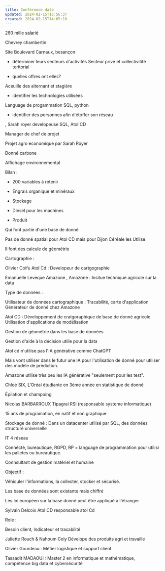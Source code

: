 ```yaml
---
title: Conférence data
updated: 2024-02-15T15:56:37
created: 2024-02-15T14:05:10
---
```


260 mille salarié

Chevrey chambertin

Site Boulevard Carnaux, besançon

- déterminer leurs secteurs d'activités
Secteur privé et collectivitité teritorial

- quelles offres ont elles?

Aceuille des alternant et stagière

- identifier les technologies utilisées

Language de progammation SQL, python

- identifier des personnes afin d'étoffer son réseau

, Sarah royer developeuse SQL, Atol CD

Manager de chef de projet

Projet agro economique par Sarah Royer

Donné carbone

Affichage environnemental

Bilan :

- 200 variables à retenir

- Engrais organique et minéraux

- Stockage
- Diesel pour les machines

- Produit

Qui font partie d'une base de donné

Pas de donné spatial pour Atol CD mais pour Dijon Céréale les Utilise

Il font des calcule de géométrie

Cartographie :

Olivier Coifu Atol Cd : Developeur de cartgographie

Emanuelle Leveque Amazone , Amazone : Insitue technique agricole sur la data

Type de données :

Utilisateur de données cartographique : Tracabilité, carte d'application
Générateur de donné chez Amazone

Atol CD : Développement de cratgoraphique de base de donné agricole
Utilisation d'applications de modélisation

Gestion de géométrie dans les base de données

Gestion d'aide à la décision utiile pour la data

Atol cd n'utilise pas l'IA générative comme ChatGPT

Mais vont utiliser dans le futur une IA pour l'utilisation de donné pour utiliser des modèle de prédiction.

Amazone utilise très peu les IA générative "seulement pour les test".

Chloé SIX, L'Oréal étudiante en 3ème année en statistique de donné

Épilation et champoing

Nicolas BARBARROUX Tipagral RSI (responsable système informatique)

15 ans de programation, en natif et non graphique

Stockage de donné : Dans un datacenter utilisé par SQL, des données structuré universelle

IT 4 réseau

Connécté, bureautique, RGPD, RP = language de programmation pour utilisr les palletes ou bureautique.

Connsultant de gestion matériel et humaine

Objectif :

Véhiculer l'informations, la collecter, stocker et sécurisé.

Les base de données sont existante mais chiffré

Les loi européen sur la base donné peut être appliqué à l'étranger

Sylvain Delcoix Atol CD responsable atol Cd

Role :

Besoin client, Indicateur et tracabilité

Juliette Rouch & Nahoum Coly Dévelope des produits agri et travaille

Olivier Gourdeau : Métier logistique et support client

Tassadit MADAOUI : Master 2 en informatique et mathématique, compétence big data et cybersécurité

